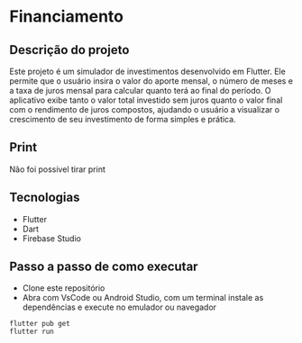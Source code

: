 # Financiamento

## Descrição do projeto
Este projeto é um simulador de investimentos desenvolvido em Flutter. Ele permite que o usuário insira o valor do aporte mensal, o número de meses e a taxa de juros mensal para calcular quanto terá ao final do período. O aplicativo exibe tanto o valor total investido sem juros quanto o valor final com o rendimento de juros compostos, ajudando o usuário a visualizar o crescimento de seu investimento de forma simples e prática.

## Print
Não foi possivel tirar print

## Tecnologias
- Flutter
- Dart
- Firebase Studio

##  Passo a passo de como executar
- Clone este repositório
-  Abra com VsCode ou Android Studio, com   um terminal instale as dependências e execute no emulador ou navegador
```
flutter pub get
flutter run
```